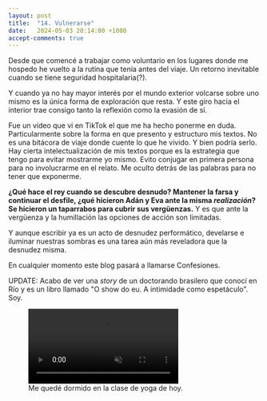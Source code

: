 ```yaml
---
layout: post
title:  "14. Vulnerarse"
date:   2024-05-03 20:14:00 +1000
accept-comments: true
---
```

Desde que comencé a trabajar como voluntario en los lugares donde me hospedo he vuelto a la rutina que tenía antes del viaje. Un retorno inevitable cuando se tiene seguridad hospitalaria(?).

Y cuando ya no hay mayor interés por el mundo exterior volcarse sobre uno mismo es la única forma de exploración que resta. Y este giro hacia el interior trae consigo tanto la reflexión como la evasión de sí.

Fue un vídeo que vi en TikTok el que me ha hecho ponerme en duda. Particularmente sobre la forma en que presento y estructuro mis textos. No es una bitácora de viaje donde cuente lo que he vivido. Y bien podría serlo. Hay cierta intelectualización de mis textos porque es la estrategia que tengo para evitar mostrarme yo mismo. Evito conjugar en primera persona para no involucrarme en el relato. Me oculto detrás de las palabras para no tener que exponerme.

**¿Qué hace el rey cuando se descubre desnudo? Mantener la farsa y continuar el desfile, ¿qué hicieron Adán y Eva ante la misma *realización*? Se hicieron un taparrabos para cubrir sus vergüenzas.** Y es que ante la vergüenza y la humillación las opciones de acción son limitadas.

Y aunque escribir ya es un acto de desnudez performático, develarse e iluminar nuestras sombras es una tarea aún más reveladora que la desnudez misma.

En cualquier momento este blog pasará a llamarse Confesiones.

UPDATE: Acabo de ver una *story* de un doctorando brasilero que conocí en Río y es un libro llamado "O show do eu. A intimidade como espetáculo". Soy.

<figure>
<video controls playsinline autoplay loop muted>
	<source type="video/mov" src="{{ site.baseurl }}/assets/images/marruecos6.mov"/>
	<source type="video/webm" src="{{ site.baseurl }}/assets/images/marruecos6.webm"/>
	<source type="video/mp4" src="{{ site.baseurl }}/assets/images/marruecos6.mp4"/>
	Tu navegador no soporta
</video>
<figcaption>
Me quedé dormido en la clase de yoga de hoy.
</figcaption>
</figure>
